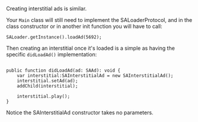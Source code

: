 
Creating interstitial ads is similar.

Your `Main` class will still need to implement the SALoaderProtocol, and in the class constructor or in another init function you will have to call:

```
SALoader.getInstance().loadAd(5692);

```

Then creating an interstitial once it's loaded is a simple as having the specific `didLoadAd()` implementation:

```

public function didLoadAd(ad: SAAd): void {
	var interstitial:SAInterstitialAd = new SAInterstitialAd();
	interstitial.setAd(ad);
	addChild(interstitial);

	interstitial.play();
}

```

Notice the SAInterstitialAd constructor takes no parameters.